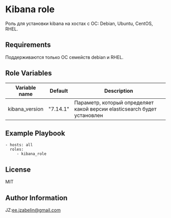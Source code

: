 Kibana role
=========

Роль для установки kibana на хостах с ОС: Debian, Ubuntu, CentOS, RHEL.

Requirements
------------

Поддерживаются только ОС семейств debian и RHEL.

Role Variables
--------------

| Variable name | Default | Description |
|-----------------------|----------|-------------------------|
| kibana_version | "7.14.1" | Параметр, который определяет какой версии elasticsearch будет установлен |


Example Playbook
----------------

    - hosts: all
      roles:
         - kibana_role

License
-------

MIT

Author Information
------------------

JZ:ee.jzabelin@gmail.com
